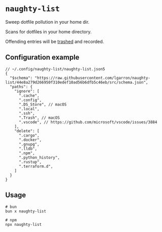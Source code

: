 # `naughty-list`

Sweep dotfile pollution in your home dir.

Scans for dotfiles in your home directory.

Offending entries will be [trashed](https://github.com/sindresorhus/trash) and recorded.

## Configuration example

```json5
// ~/.config/naughty-list/naughty-list.json5
{
  "$schema": "https://raw.githubusercontent.com/lgarron/naughty-list/44e8a279d266950f310edef10ad56b6dfb5c46eb/src/schema.json",
  "paths": {
    "ignore": [
      ".cache",
      ".config",
      ".DS_Store", // macOS
      ".local",
      ".ssh",
      ".Trash", // macOS
      ".vscode", // https://github.com/microsoft/vscode/issues/3884
    ],
    "delete": [
      ".cargo",
      ".docker",
      ".gnupg",
      ".lldb",
      ".npm",
      ".python_history",
      ".rustup",
      ".terraform.d",
    ]
  }
}
```

## Usage

```shell
# bun
bun x naughty-list

# npm
npx naughty-list
```
